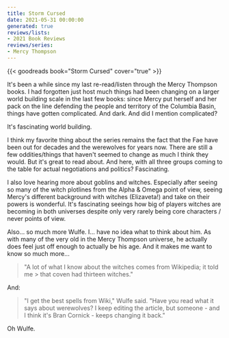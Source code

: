 ```yaml
---
title: Storm Cursed
date: 2021-05-31 00:00:00
generated: true
reviews/lists:
- 2021 Book Reviews
reviews/series:
- Mercy Thompson
---
```

{{< goodreads book="Storm Cursed" cover="true" >}}

It's been a while since my last re-read/listen through the Mercy Thompson books. I had forgotten just host much things had been changing on a larger world building scale in the last few books: since Mercy put herself and her pack on the line defending the people and territory of the Columbia Basin, things have gotten complicated. And dark. And did I mention complicated?  

It's fascinating world building.  

<!--more-->

I think my favorite thing about the series remains the fact that the Fae have been out for decades and the werewolves for years now. There are still a few oddities/things that haven't seemed to change as much I think they would. But it's great to read about. And here, with all three groups coming to the table for actual negotiations and politics? Fascinating.  

I also love hearing more about goblins and witches. Especially after seeing so many of the witch plotlines from the Alpha & Omega point of view, seeing Mercy's different background with witches (Elizaveta!) and take on their powers is wonderful. It's fascinating seeings how big of players witches are becoming in both universes despite only very rarely being core characters / never points of view.  

Also... so much more Wulfe. I... have no idea what to think about him. As with many of the very old in the Mercy Thompson universe, he actually does feel just off enough to actually be his age. And it makes me want to know so much more...  

> "A lot of what I know about the witches comes from Wikipedia; it told me > that coven had thirteen witches."  

And:

> "I get the best spells from Wiki," Wulfe said. "Have you read what it says about werewolves? I keep editing the article, but someone - and I think it's Bran Cornick - keeps changing it back."  

Oh Wulfe.


